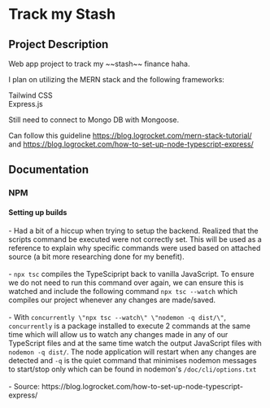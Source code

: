 <h1>Track my Stash</h1>
<h2>Project Description</h2>
Web app project to track my ~~stash~~ finance haha.

I plan on utilizing the MERN stack and the following frameworks:

Tailwind CSS <br>
Express.js

Still need to connect to Mongo DB with Mongoose.

Can follow this guideline https://blog.logrocket.com/mern-stack-tutorial/ and https://blog.logrocket.com/how-to-set-up-node-typescript-express/

<h2>Documentation</h2>
<h3>NPM</h3>
<h4>Setting up builds</h4>
- Had a bit of a hiccup when trying to setup the backend. Realized that the scripts command be executed were not correctly set. This will be used as a reference to explain why specific commands were used based on attached source (a bit more researching done for my benefit). <br><br/>
- <code>npx tsc</code> compiles the TypeScipript back to vanilla JavaScript. To ensure we do not need to run this command over again, we can ensure this is watched and include the following command <code>npx tsc --watch</code> which compiles our project whenever any changes are made/saved. <br><br/>
- With <code>concurrently \"npx tsc --watch\" \"nodemon -q dist/\"</code>, <code>concurrently</code> is a package installed to execute 2 commands at the same time which will allow us to watch any changes made in any of our TypeScript files and at the same time watch the output JavaScript files with <code>nodemon -q dist/</code>. The node application will restart when any changes are detected and <code>-q</code> is the quiet command that minimises nodemon messages to start/stop only which can be found in nodemon's <code>/doc/cli/options.txt</code><br><br/>
- Source: https://blog.logrocket.com/how-to-set-up-node-typescript-express/
